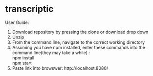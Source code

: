 # transcriptic
User Guide: <br />
  1. Download repository by pressing the clone or download drop down <br />
  2. Unzip <br />
  3. From the command line, navigate to the correct working directory <br />
  4. Assuming you have npm installed, enter these commands into the command line(they may take a while) : <br />
    npm install <br />
    npm start <br />
  5. Paste link into browswer: http://localhost:8080/ <br />
